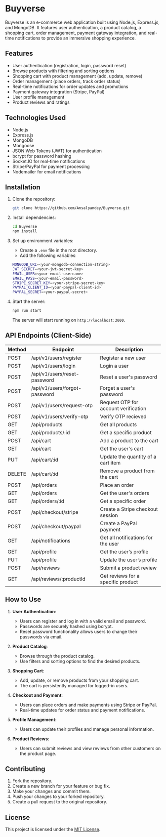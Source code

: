 # Buyverse

Buyverse is an e-commerce web application built using Node.js, Express.js, and MongoDB. It features user authentication, a product catalog, a shopping cart, order management, payment gateway integration, and real-time notifications to provide an immersive shopping experience.

## Features

- User authentication (registration, login, password reset)
- Browse products with filtering and sorting options
- Shopping cart with product management (add, update, remove)
- Order management (place orders, track order status)
- Real-time notifications for order updates and promotions
- Payment gateway integration (Stripe, PayPal)
- User profile management
- Product reviews and ratings

## Technologies Used

- Node.js
- Express.js
- MongoDB
- Mongoose
- JSON Web Tokens (JWT) for authentication
- bcrypt for password hashing
- Socket.IO for real-time notifications
- Stripe/PayPal for payment processing
- Nodemailer for email notifications

## Installation

1. Clone the repository:

    ```bash
    git clone https://github.com/Ansalpandey/Buyverse.git
    ```

2. Install dependencies:

    ```bash
    cd Buyverse
    npm install
    ```

3. Set up environment variables:

    - Create a `.env` file in the root directory.
    - Add the following variables:

    ```bash
    MONGODB_URI=<your-mongodb-connection-string>
    JWT_SECRET=<your-jwt-secret-key>
    EMAIL_USER=<your-email-username>
    EMAIL_PASS=<your-email-password>
    STRIPE_SECRET_KEY=<your-stripe-secret-key>
    PAYPAL_CLIENT_ID=<your-paypal-client-id>
    PAYPAL_SECRET=<your-paypal-secret>
    ```

4. Start the server:

    ```bash
    npm run start
    ```

    The server will start running on `http://localhost:3000`.

## API Endpoints (Client-Side)

| Method | Endpoint                  | Description                                  |
|--------|---------------------------|----------------------------------------------|
| POST   | /api/v1/users/register         | Register a new user                          |
| POST   | /api/v1/users/login            | Login a user                                 |
| POST   | /api/v1/users/reset-password   | Reset a user's password                      |
| POST   | /api/v1/users/forgot-password | Forget a user's password                     |
| POST   | /api/v1/users/request-otp     | Request OTP for account verification      |
| POST   | /api/v1/users/verify-otp   | Verify OTP recieved                          |
| GET    | /api/products              | Get all products                             |
| GET    | /api/products/:id          | Get a specific product                       |
| POST   | /api/cart                  | Add a product to the cart                    |
| GET    | /api/cart                  | Get the user's cart                          |
| PUT    | /api/cart/:id              | Update the quantity of a cart item           |
| DELETE | /api/cart/:id              | Remove a product from the cart               |
| POST   | /api/orders                | Place an order                               |
| GET    | /api/orders                | Get the user's orders                        |
| GET    | /api/orders/:id            | Get a specific order                         |
| POST   | /api/checkout/stripe       | Create a Stripe checkout session             |
| POST   | /api/checkout/paypal       | Create a PayPal payment                      |
| GET    | /api/notifications         | Get all notifications for the user           |
| GET    | /api/profile               | Get the user’s profile                       |
| PUT    | /api/profile               | Update the user’s profile                    |
| POST   | /api/reviews               | Submit a product review                      |
| GET    | /api/reviews/:productId    | Get reviews for a specific product           |

## How to Use

1. **User Authentication**:
    - Users can register and log in with a valid email and password.
    - Passwords are securely hashed using bcrypt.
    - Reset password functionality allows users to change their passwords via email.

2. **Product Catalog**:
    - Browse through the product catalog.
    - Use filters and sorting options to find the desired products.

3. **Shopping Cart**:
    - Add, update, or remove products from your shopping cart.
    - The cart is persistently managed for logged-in users.

4. **Checkout and Payment**:
    - Users can place orders and make payments using Stripe or PayPal.
    - Real-time updates for order status and payment notifications.

5. **Profile Management**:
    - Users can update their profiles and manage personal information.
    
6. **Product Reviews**:
    - Users can submit reviews and view reviews from other customers on the product page.

## Contributing

1. Fork the repository.
2. Create a new branch for your feature or bug fix.
3. Make your changes and commit them.
4. Push your changes to your forked repository.
5. Create a pull request to the original repository.

## License

This project is licensed under the [MIT License](LICENSE).
